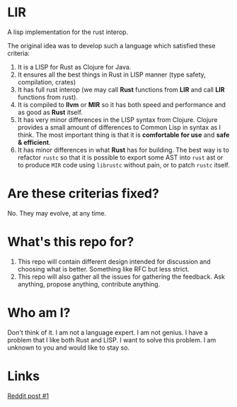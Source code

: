 # LIR
A lisp implementation for the rust interop.

The original idea was to develop such a language which satisfied these criteria:

1. It is a LISP for Rust as Clojure for Java.
2. It ensures all the best things in Rust in LISP manner (type safety, compilation, crates)
3. It has full rust interop (we may call **Rust** functions from **LIR** and call **LIR** functions from rust).
4. It is compiled to **llvm** or **MIR** so it has both speed and performance and as good as **Rust** itself.
5. It has very minor differences in the LISP syntax from Clojure. Clojure provides a small amount of differences to Common Lisp in syntax as I think. The most important thing is that it is **comfortable for use** and **safe & efficient**.
6. It has minor differences in what **Rust** has for building. The best way is to refactor `rustc` so that it is possible to export some AST into `rust` ast or to produce `MIR` code using `librustc` without pain, or to patch `rustc` itself.

# Are these criterias fixed?
No. They may evolve, at any time.

# What's this repo for?
1. This repo will contain different design intended for discussion and choosing what is better. Something like RFC but less strict.
2. This repo will also gather all the issues for gathering the feedback. Ask anything, propose anything, contribute anything.

# Who am I?
Don't think of it. I am not a language expert. I am not genius. I have a problem that I like both Rust and LISP. I want to solve this problem. I am unknown to you and would like to stay so.

# Links
[Reddit post #1](https://www.reddit.com/r/rust/comments/86jm7m/thinking_about_lisplike_language_with_rust_interop/)
